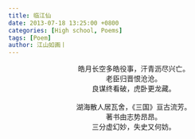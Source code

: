 ```yaml
---
title: 临江仙
date: 2013-07-18 13:25:00 +0800
categories: [High school, Poems]
tags: [Poem]
author: 江山如画丨
---
```


<center>皓月长空多皓役事，汗青沥尽兴亡。</center>

<center>老臣归晋恨沧沧。</center>

<center>良谋终看破，虎卧更龙藏。</center>

<br/>

<center>湖海散人居瓦舍，《三国》亘古流芳。</center>

<center>著书由志势昂昂。</center>

<center>三分虚幻妙，失史又何妨。</center>